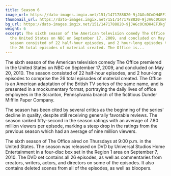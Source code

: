 ```yaml
---
title: Season 6
image_url: https://dato-images.imgix.net/151/1471788820-9jJAGc0CmDH4EFJkgT2nOpPUIEx.jpg?ixlib=rb-1.1.0&ch=DPR%2CWidth&auto=compress%2Cformat&w=400
thumbnail_url: https://dato-images.imgix.net/151/1471788820-9jJAGc0CmDH4EFJkgT2nOpPUIEx.jpg?ixlib=rb-1.1.0&ch=DPR%2CWidth&auto=compress%2Cformat&h=300
bg_url: https://dato-images.imgix.net/151/1471788820-9jJAGc0CmDH4EFJkgT2nOpPUIEx.jpg?ixlib=rb-1.1.0&ch=DPR%2CWidth&auto=compress%2Cformat&w=5
weight: 6
excerpt: The sixth season of the American television comedy The Office premiered in
  the United States on NBC on September 17, 2009, and concluded on May 20, 2010. The
  season consisted of 22 half-hour episodes, and 2 hour-long episodes to comprise
  the 26 total episodes of material created. The Office is...
---
```


The sixth season of the American television comedy The Office premiered in the United States on NBC on September 17, 2009, and concluded on May 20, 2010. The season consisted of 22 half-hour episodes, and 2 hour-long episodes to comprise the 26 total episodes of material created. The Office is an American adaptation of the British TV series of the same name, and is presented in a mockumentary format, portraying the daily lives of office employees in the Scranton, Pennsylvania branch of the fictitious Dunder Mifflin Paper Company.

The season has been cited by several critics as the beginning of the series' decline in quality, despite still receiving generally favorable reviews. The season ranked fifty-second in the season ratings with an average of 7.80 million viewers per episode, marking a steep drop in the ratings from the previous season which had an average of nine million viewers.

The sixth season of The Office aired on Thursdays at 9:00 p.m. in the United States. The season was released on DVD by Universal Studios Home Entertainment in a four-disc box set in the Region 1 area on September 7, 2010. The DVD set contains all 26 episodes, as well as commentaries from creators, writers, actors, and directors on some of the episodes. It also contains deleted scenes from all of the episodes, as well as bloopers.